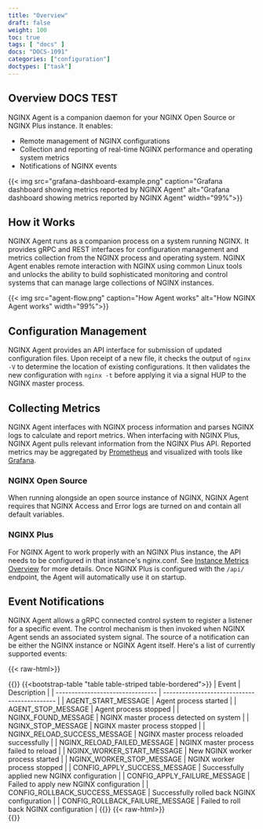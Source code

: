 ```yaml
---
title: "Overview"
draft: false
weight: 100
toc: true
tags: [ "docs" ]
docs: "DOCS-1091"
categories: ["configuration"]
doctypes: ["task"]
---
```


## Overview DOCS TEST

NGINX Agent is a companion daemon for your NGINX Open Source or NGINX Plus instance. It enables:

- Remote management of NGINX configurations
- Collection and reporting of real-time NGINX performance and operating system metrics
- Notifications of NGINX events


{{< img src="grafana-dashboard-example.png" caption="Grafana  dashboard showing metrics reported by NGINX Agent" alt="Grafana dashboard showing metrics reported by NGINX Agent" width="99%">}}

## How it Works

NGINX Agent runs as a companion process on a system running NGINX. It provides gRPC and REST interfaces for configuration management and metrics collection from the NGINX process and operating system. NGINX Agent enables remote interaction with NGINX using common Linux tools and unlocks the ability to build sophisticated monitoring and control systems that can manage large collections of NGINX instances.

{{< img src="agent-flow.png" caption="How Agent works" alt="How NGINX Agent works" width="99%">}}


## Configuration Management

NGINX Agent provides an API interface for submission of updated configuration files. Upon receipt of a new file, it checks the output of `nginx -V` to determine the location of existing configurations. It then validates the new configuration with `nginx -t` before applying it via a signal HUP to the NGINX master process.

## Collecting Metrics

NGINX Agent interfaces with NGINX process information and parses NGINX logs to calculate and report metrics. When interfacing with NGINX Plus, NGINX Agent pulls relevant information from the NGINX Plus API. Reported metrics may be aggregated by [Prometheus](https://prometheus.io/) and visualized with tools like [Grafana](https://grafana.com/).

### NGINX Open Source

When running alongside an open source instance of NGINX, NGINX Agent requires that NGINX Access and Error logs are turned on and contain all default variables.

### NGINX Plus

For NGINX Agent to work properly with an NGINX Plus instance, the API needs to be configured in that instance's nginx.conf. See [Instance Metrics Overview](https://docs.nginx.com/nginx-management-suite/nim/about/overview-metrics/) for more details. Once NGINX Plus is configured with the `/api/` endpoint, the Agent will automatically use it on startup.

## Event Notifications

NGINX Agent allows a gRPC connected control system to register a listener for a specific event. The control mechanism is then invoked when NGINX Agent sends an associated system signal. The source of a notification can be either the NGINX instance or NGINX Agent itself. Here's a list of currently supported events:


{{< raw-html>}}<div class="table-responsive">{{</raw-html>}}
{{<bootstrap-table "table table-striped table-bordered">}}
| Event                            | Description                                  |
| -------------------------------- | -------------------------------------------- |
| AGENT_START_MESSAGE              | Agent process started                        |
| AGENT_STOP_MESSAGE               | Agent process stopped                        |
| NGINX_FOUND_MESSAGE              | NGINX master process detected on system      |
| NGINX_STOP_MESSAGE               | NGINX master process stopped                 |
| NGINX_RELOAD_SUCCESS_MESSAGE     | NGINX master process reloaded successfully   |
| NGINX_RELOAD_FAILED_MESSAGE      | NGINX master process failed to reload        |
| NGINX_WORKER_START_MESSAGE       | New NGINX worker process started             |
| NGINX_WORKER_STOP_MESSAGE        | NGINX worker process stopped                 |
| CONFIG_APPLY_SUCCESS_MESSAGE     | Successfully applied new NGINX configuration |
| CONFIG_APPLY_FAILURE_MESSAGE     | Failed to apply new NGINX configuration      |
| CONFIG_ROLLBACK_SUCCESS_MESSAGE  | Successfully rolled back NGINX configuration |
| CONFIG_ROLLBACK_FAILURE_MESSAGE  | Failed to roll back NGINX configuration      |
{{</bootstrap-table>}}
{{< raw-html>}}</div>{{</raw-html>}}


